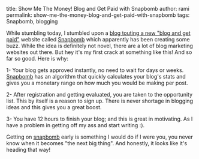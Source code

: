 title: Show Me The Money! Blog and Get Paid with Snapbomb
author: rami
permalink: show-me-the-money-blog-and-get-paid-with-snapbomb
tags: Snapbomb, blogging

While stumbling today, I stumbled upon a [blog touting a new "blog and get paid"](http://www.infektia.net/snapbomb-get-paid-to-blog) website called [Snapbomb](http://snapbomb.com) which apparently has been creating some buzz. While the idea is definitely not novel, there are a lot of blog marketing websites out there. But hey it's my first crack at something like this! And so far so good. Here is why:

1- Your blog gets approved instantly, no need to wait for days or weeks. [Snapbomb](http://snapbomb.com) has an algorithm that quickly calculates your blog's stats and gives you a monetary range on how much you would be making per post.

2- After registration and getting evaluated, you are taken to the opportunity list. This by itself is a reason to sign up. There is never shortage in blogging ideas and this gives you a great boost.

3- You have 12 hours to finish your blog; and this is great in motivating. As I have a problem in getting off my ass and start writing :).

Getting on [snapbomb](http://snapbomb.com) early is something I would do if I were you, you never know when it becomes "the next big thing". And honestly, it looks like it's heading that way!

